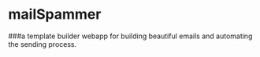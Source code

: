 # mailSpammer
###a template builder webapp for building beautiful emails and automating the sending process.
